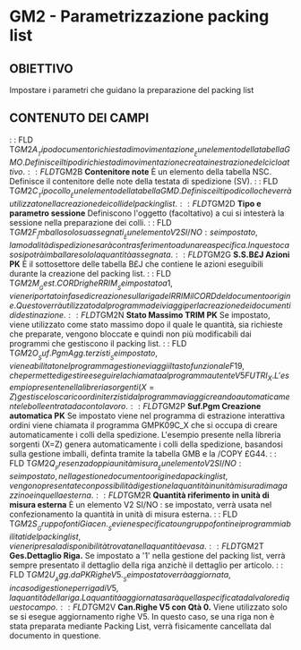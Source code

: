 # GM2 - Parametrizzazione packing list
## OBIETTIVO
Impostare i parametri che guidano la preparazione del packing list
## CONTENUTO DEI CAMPI
 :  : FLD T$GM2A__ Tipo documento richiesta di movimentazione__
È un elemento della tabella GMO.
Definisce il tipo di richiesta di movimentazione creata in estrazione del ciclo attivo.
 :  : FLD T$GM2B __Contenitore note__
È un elemento della tabella NSC.
Definisce il contenitore delle note della testata di spedizione (SV).
 :  : FLD T$GM2C __Tipo collo__
È un elemento della tabella GMD.
Definisce il tipo di collo che verrà utilizzato nella creazione dei colli del packing list.
 :  : FLD T$GM2D __Tipo e parametro sessione__
Definiscono l'oggetto (facoltativo) a cui si intesterà la sessione nella preparazione dei colli.
 :  : FLD T$GM2F __Imballo solo su assegnati__
È un elemento V2 SI/NO :  se impostato, la modalità di spedizione sarà con trasferimento ad un area specifica. In questo caso si potrà imballare solo la quantità assegnata.
 :  : FLD T$GM2G __S.S.B£J Azioni PK__
È il sottosettore delle tabella B£J che contiene le azioni eseguibili durante la creazione del packing list.
 :  : FLD T$GM2M __Gest.CORD righe RRIM__
Se impostato a 1, viene riportato in fase di creazione sulla riga del RRIM il CORD del documento origine. Questo verrà utilizzato dal programma dei viaggi per la creazione dei documenti di destinazione.
 :  : FLD T$GM2N __Stato Massimo TRIM PK__
Se impostato, viene utilizzato come stato massimo dopo il quale le quantità, sia richieste che preparate, vengono bloccate e quindi non più modificabili dai programmi che gestiscono il packing list.
 :  : FLD T$GM2O __Suf.Pgm Agg.terzisti__
Se impostato, viene abilitato nel programma gestione viaggi il tasto funzionale F19, che permette di gestire eseguire la chiamata al programma utente V5FUTRI_X.
L'esempio presente nella libreria sorgenti (X=Z) gestisce lo scarico ordini terzisti dal programma viaggi creando automaticamente le bolle entrata da conto lavoro.
 :  : FLD T$GM2P __Suf.Pgm Creazione automatica PK__
Se impostato viene nel programma di estrazione interattiva ordini viene chiamata il programma GMPK09C_X che si occupa di creare automaticamente i colli della spedizione.
L'esempio presente nella libreria sorgenti (X=Z) genera automaticamente i colli della spedizione, basandosi sulla gestione imballi, definta tramite la tabella GMB e la /COPY £G44.
 :  : FLD T$GM2Q __Presenza doppia unità misura__
È un elemento V2 SI/NO :  se impostato, nella  gestione documento origine da packing list, vengono presentate con possibilità di gestione la quantità in unità misura di magazzino e in quella esterna.
 :  : FLD T$GM2R __Quantità riferimento in unità di misura esterna__
È un elemento V2 SI/NO :  se impostato, verrà usata nel confezionamento la quantità in unità di misura esterna.
 :  : FLD T$GM2S __Gruppo fonti Giacen.__
Se viene specificato un gruppo fonti nei programmi abilitati del packing list, viene ripresa la disponibilità trovata nella quantità evasa.
 :  : FLD T$GM2T __Ges.Dettaglio Riga.__
Se impostato a '1' nella gestione del packing list, verrà sempre presentato il dettaglio della riga anzichè il dettaglio per articolo.
 :  : FLD T$GM2U __Agg. da PK Righe V5.__
Se impostato verrà aggiornata, in caso di gestione per riga di V5, la quantità della riga. La quantità aggiornata sarà quella specificata dal valore di questo campo.
 :  : FLD T$GM2V __Can.Righe V5 con Qtà 0.__
Viene utilizzato solo se si esegue aggiornamento righe V5.
In questo caso, se una riga non è stata preparata mediante Packing List, verrà fisicamente cancellata dal documento in questione.
